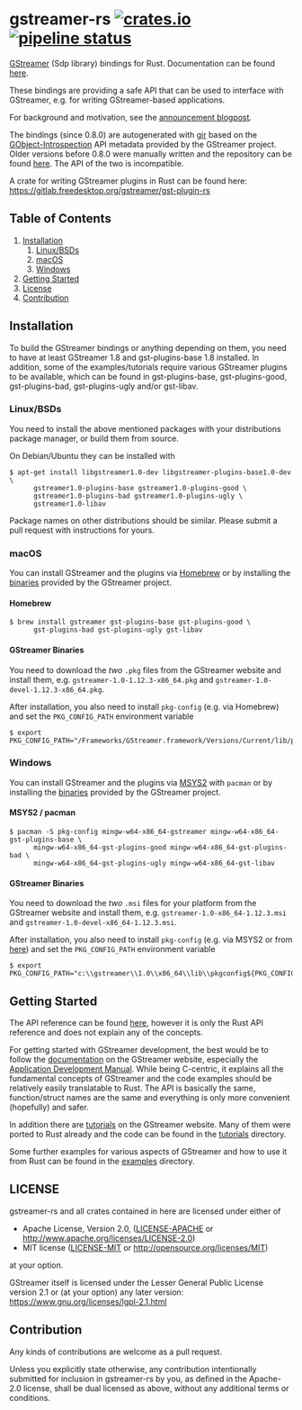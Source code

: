 # gstreamer-rs [![crates.io](https://img.shields.io/crates/v/gstreamer-sdp.svg)](https://crates.io/crates/gstreamer-sdp) [![pipeline status](https://gitlab.freedesktop.org/gstreamer/gstreamer-rs/badges/master/pipeline.svg)](https://gitlab.freedesktop.org/gstreamer/gstreamer-rs/commits/master)

[GStreamer](https://gstreamer.freedesktop.org/) (Sdp library) bindings for Rust.
Documentation can be found [here](https://slomo.pages.freedesktop.org/rustdocs/gstreamer/gstreamer_sdp/).

These bindings are providing a safe API that can be used to interface with
GStreamer, e.g. for writing GStreamer-based applications.

For background and motivation, see the [announcement blogpost](https://coaxion.net/blog/2017/07/writing-gstreamer-applications-in-rust/).

The bindings (since 0.8.0) are autogenerated with [gir](https://github.com/gtk-rs/gir/)
based on the [GObject-Introspection](https://wiki.gnome.org/Projects/GObjectIntrospection/)
API metadata provided by the GStreamer project. Older versions before 0.8.0 were manually
written and the repository can be found [here](https://github.com/arturoc/gstreamer1.0-rs).
The API of the two is incompatible.

A crate for writing GStreamer plugins in Rust can be found here: https://gitlab.freedesktop.org/gstreamer/gst-plugin-rs

## Table of Contents
1. [Installation](#installation)
   1. [Linux/BSDs](#installation-linux)
   1. [macOS](#installation-macos)
   1. [Windows](#installation-windows)
1. [Getting Started](#getting-started)
1. [License](#license)
1. [Contribution](#contribution)

<a name="installation"/>

## Installation

To build the GStreamer bindings or anything depending on them, you need to
have at least GStreamer 1.8 and gst-plugins-base 1.8 installed. In addition,
some of the examples/tutorials require various GStreamer plugins to be
available, which can be found in gst-plugins-base, gst-plugins-good,
gst-plugins-bad, gst-plugins-ugly and/or gst-libav.

<a name="installation-linux"/>

### Linux/BSDs

You need to install the above mentioned packages with your distributions
package manager, or build them from source.

On Debian/Ubuntu they can be installed with

```
$ apt-get install libgstreamer1.0-dev libgstreamer-plugins-base1.0-dev \
      gstreamer1.0-plugins-base gstreamer1.0-plugins-good \
      gstreamer1.0-plugins-bad gstreamer1.0-plugins-ugly \
      gstreamer1.0-libav
```

Package names on other distributions should be similar.
Please submit a pull request with instructions for yours.

<a name="installation-macos"/>

### macOS

You can install GStreamer and the plugins via [Homebrew](https://brew.sh/) or
by installing the [binaries](https://gstreamer.freedesktop.org/data/pkg/osx/)
provided by the GStreamer project.

#### Homebrew

```
$ brew install gstreamer gst-plugins-base gst-plugins-good \
      gst-plugins-bad gst-plugins-ugly gst-libav
```

#### GStreamer Binaries

You need to download the *two* `.pkg` files from the GStreamer website and
install them, e.g. `gstreamer-1.0-1.12.3-x86_64.pkg` and
`gstreamer-1.0-devel-1.12.3-x86_64.pkg`.

After installation, you also need to install `pkg-config` (e.g. via Homebrew)
and set the `PKG_CONFIG_PATH` environment variable

```
$ export PKG_CONFIG_PATH="/Frameworks/GStreamer.framework/Versions/Current/lib/pkgconfig${PKG_CONFIG_PATH:+:$PKG_CONFIG_PATH}"
```

<a name="installation-windows"/>

### Windows

You can install GStreamer and the plugins via [MSYS2](http://www.msys2.org/)
with `pacman` or by installing the
[binaries](https://gstreamer.freedesktop.org/data/pkg/windows/) provided by
the GStreamer project.

#### MSYS2 / pacman

```
$ pacman -S pkg-config mingw-w64-x86_64-gstreamer mingw-w64-x86_64-gst-plugins-base \
      mingw-w64-x86_64-gst-plugins-good mingw-w64-x86_64-gst-plugins-bad \
      mingw-w64-x86_64-gst-plugins-ugly mingw-w64-x86_64-gst-libav
```

#### GStreamer Binaries

You need to download the *two* `.msi` files for your platform from the
GStreamer website and install them, e.g. `gstreamer-1.0-x86_64-1.12.3.msi` and
`gstreamer-1.0-devel-x86_64-1.12.3.msi`.

After installation, you also need to install `pkg-config` (e.g. via MSYS2 or
from [here](https://sourceforge.net/projects/pkgconfiglite/))
and set the `PKG_CONFIG_PATH` environment variable

```
$ export PKG_CONFIG_PATH="c:\\gstreamer\\1.0\\x86_64\\lib\\pkgconfig${PKG_CONFIG_PATH:+:$PKG_CONFIG_PATH}"
```

<a name="getting-started"/>

## Getting Started

The API reference can be found
[here](https://slomo.pages.freedesktop.org/rustdocs/gstreamer/gstreamer/), however it is
only the Rust API reference and does not explain any of the concepts.

For getting started with GStreamer development, the best would be to follow
the [documentation](https://gstreamer.freedesktop.org/documentation/) on the
GStreamer website, especially the [Application Development
Manual](https://gstreamer.freedesktop.org/documentation/application-development/).
While being C-centric, it explains all the fundamental concepts of GStreamer
and the code examples should be relatively easily translatable to Rust. The
API is basically the same, function/struct names are the same and everything
is only more convenient (hopefully) and safer.

In addition there are
[tutorials](https://gstreamer.freedesktop.org/documentation/tutorials/) on the
GStreamer website. Many of them were ported to Rust already and the code can
be found in the
[tutorials](https://gitlab.freedesktop.org/gstreamer/gstreamer-rs/tree/master/tutorials)
directory.

Some further examples for various aspects of GStreamer and how to use it from
Rust can be found in the
[examples](https://gitlab.freedesktop.org/gstreamer/gstreamer-rs/tree/master/examples)
directory.

<a name="license"/>

## LICENSE

gstreamer-rs and all crates contained in here are licensed under either of

 * Apache License, Version 2.0, ([LICENSE-APACHE](LICENSE-APACHE) or
   http://www.apache.org/licenses/LICENSE-2.0)
 * MIT license ([LICENSE-MIT](LICENSE-MIT) or
   http://opensource.org/licenses/MIT)

at your option.

GStreamer itself is licensed under the Lesser General Public License version
2.1 or (at your option) any later version:
https://www.gnu.org/licenses/lgpl-2.1.html

<a name="contribution"/>

## Contribution

Any kinds of contributions are welcome as a pull request.

Unless you explicitly state otherwise, any contribution intentionally submitted
for inclusion in gstreamer-rs by you, as defined in the Apache-2.0 license, shall be
dual licensed as above, without any additional terms or conditions.
